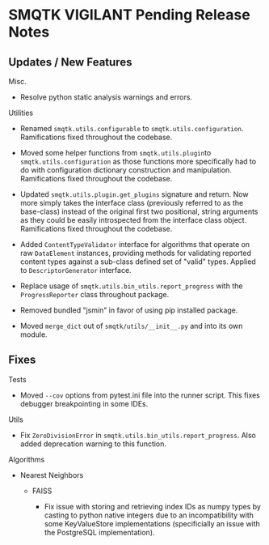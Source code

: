 SMQTK VIGILANT Pending Release Notes
====================================


Updates / New Features
----------------------

Misc.

* Resolve python static analysis warnings and errors.

Utilities

* Renamed ``smqtk.utils.configurable`` to ``smqtk.utils.configuration``.
  Ramifications fixed throughout the codebase.

* Moved some helper functions from ``smqtk.utils.plugin``to
  ``smqtk.utils.configuration`` as those functions more specifically had to do
  with configuration dictionary construction and manipulation. Ramifications
  fixed  throughout the codebase.

* Updated ``smqtk.utils.plugin.get_plugins`` signature and return. Now more
  simply takes the interface class (previously referred to as the base-class)
  instead of the original first two positional, string arguments as they could
  be easily introspected from the interface class object. Ramifications fixed
  throughout the codebase.

* Added ``ContentTypeValidator`` interface for algorithms that operate on raw
  ``DataElement`` instances, providing methods for validating reported content
  types against a sub-class defined set of "valid" types. Applied to
  ``DescriptorGenerator`` interface.
  
* Replace usage of ``smqtk.utils.bin_utils.report_progress`` with the 
  ``ProgressReporter`` class throughout package.

* Removed bundled "jsmin" in favor of using pip installed package.

* Moved ``merge_dict`` out of ``smqtk/utils/__init__.py`` and into its own 
  module.

Fixes
-----

Tests

* Moved ``--cov`` options from pytest.ini file into the runner script.  This
  fixes debugger breakpointing in some IDEs.

Utils

* Fix ``ZeroDivisionError`` in ``smqtk.utils.bin_utils.report_progress``. Also
  added deprecation warning to this function.

Algorithms

* Nearest Neighbors

  * FAISS

    * Fix issue with storing and retrieving index IDs as numpy types by casting
      to python native integers due to an incompatibility with some
      KeyValueStore implementations (specificially an issue with the PostgreSQL
      implementation).
